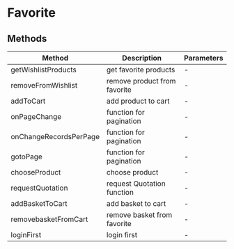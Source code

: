 # Favorite

## Methods

<!-- @vuese:Favorite:methods:start -->
|Method|Description|Parameters|
|---|---|---|
|getWishlistProducts|get favorite products|-|
|removeFromWishlist|remove product from  favorite|-|
|addToCart|add product to  cart|-|
|onPageChange|function for pagination|-|
|onChangeRecordsPerPage|function for pagination|-|
|gotoPage|function for pagination|-|
|chooseProduct|choose product|-|
|requestQuotation|request Quotation function|-|
|addBasketToCart|add basket to cart|-|
|removebasketFromCart|remove basket from  favorite|-|
|loginFirst|login first|-|

<!-- @vuese:Favorite:methods:end -->


